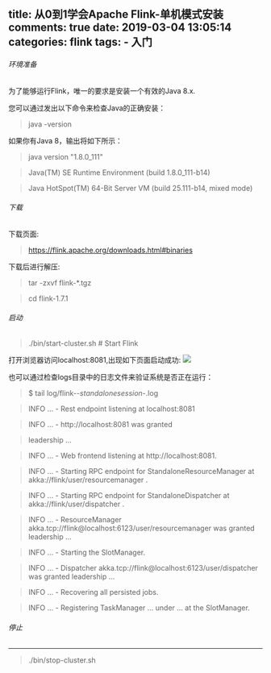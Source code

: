 title: 从0到1学会Apache Flink-单机模式安装
comments: true
date: 2019-03-04 13:05:14
categories: flink
tags:
	- 入门
---

###### 环境准备 ######
为了能够运行Flink，唯一的要求是安装一个有效的Java 8.x.

您可以通过发出以下命令来检查Java的正确安装：

> java -version

如果你有Java 8，输出将如下所示：

>java version "1.8.0_111"

>Java(TM) SE Runtime Environment (build 1.8.0_111-b14)

>Java HotSpot(TM) 64-Bit Server VM (build 25.111-b14, mixed mode)

<!--more-->

###### 下载 ######
下载页面:
> https://flink.apache.org/downloads.html#binaries

下载后进行解压:
> tar -zxvf flink-*.tgz

> cd flink-1.7.1


###### 启动 ######
>./bin/start-cluster.sh  # Start Flink

打开浏览器访问localhost:8081,出现如下页面启动成功:
![](https://i.imgur.com/sP1OZQn.png)

也可以通过检查logs目录中的日志文件来验证系统是否正在运行：
>$ tail log/flink-*-standalonesession-*.log

>INFO ... - Rest endpoint listening at localhost:8081

>INFO ... - http://localhost:8081 was granted 

>leadership ...

>INFO ... - Web frontend listening at http://localhost:8081.

>INFO ... - Starting RPC endpoint for StandaloneResourceManager at akka://flink/user/resourcemanager .

>INFO ... - Starting RPC endpoint for StandaloneDispatcher at akka://flink/user/dispatcher .

>INFO ... - ResourceManager akka.tcp://flink@localhost:6123/user/resourcemanager was granted leadership ...

>INFO ... - Starting the SlotManager.

>INFO ... - Dispatcher akka.tcp://flink@localhost:6123/user/dispatcher was granted leadership ...

>INFO ... - Recovering all persisted jobs.

>INFO ... - Registering TaskManager ... under ... at the SlotManager.

###### 停止 ######
---
>./bin/stop-cluster.sh